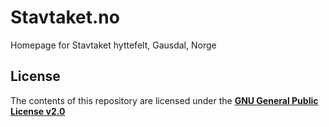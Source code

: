# Stavtaket.no

Homepage for Stavtaket hyttefelt, Gausdal, Norge

## License
The contents of this repository are licensed under the [**GNU General Public License v2.0**](https://github.com/gdubya/stavtaket.github.io/blob/master/LICENSE)
